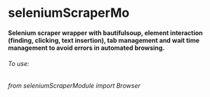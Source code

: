# seleniumScraperMo

#### Selenium scraper wrapper with bautifulsoup, element interaction (finding, clicking, text insertion), tab management and wait time management to avoid errors in automated browsing.

###### To use: 
###### from seleniumScraperModule import Browser
